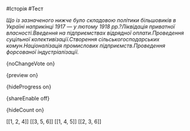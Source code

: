 #Історія #Тест

*Що із зазначеного нижче було складовою політики більшовиків в Україні наприкінці 1917 — у лютому 1918 рр.?Ліквідація приватної власності.Введення на підприємствах відрядної оплати.Проведення суцільної колективізації.Створення сільськогосподарських комун.Націоналізація промислових підприємств.Проведення форсованої індустріалізації.*

{noChangeVote on}

{preview on}

{hideProgress on}

{shareEnable off}

{hideCount on}

[[1, 2, 4]]
[[3, 5, 6]]
[[1, 4, 5]]
[[2, 3, 6]]
